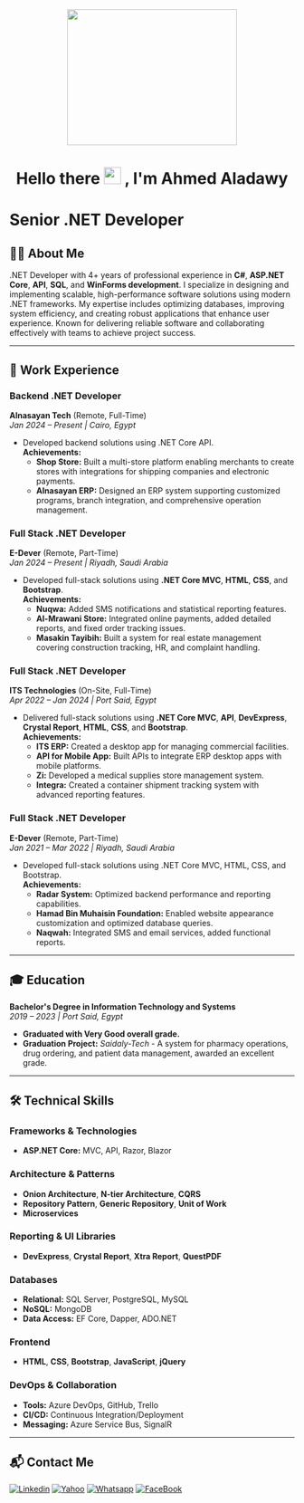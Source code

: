 <div id="header" align="center">
  <img src="https://media.giphy.com/media/SWoSkN6DxTszqIKEqv/giphy.gif" width="300" height="240"/>
  <div id="badges">
    
  </div>
  <h1>
    Hello there
    <img src="https://media.giphy.com/media/hvRJCLFzcasrR4ia7z/giphy.gif" width="30px"/>
    , I'm Ahmed Aladawy
  </h1>
</div>

# Senior .NET Developer

## 👨‍💻 About Me
.NET Developer with 4+ years of professional experience in **C#**, **ASP.NET Core**, **API**, **SQL**, and **WinForms development**. I specialize in designing and implementing scalable, high-performance software solutions using modern .NET frameworks. My expertise includes optimizing databases, improving system efficiency, and creating robust applications that enhance user experience. Known for delivering reliable software and collaborating effectively with teams to achieve project success.

---

## 🏢 Work Experience

### **Backend .NET Developer**
**Alnasayan Tech** (Remote, Full-Time)  
*Jan 2024 – Present | Cairo, Egypt*  
- Developed backend solutions using .NET Core API.  
**Achievements:**
  - **Shop Store:** Built a multi-store platform enabling merchants to create stores with integrations for shipping companies and electronic payments.  
  - **Alnasayan ERP:** Designed an ERP system supporting customized programs, branch integration, and comprehensive operation management.

### **Full Stack .NET Developer**
**E-Dever** (Remote, Part-Time)  
*Jan 2024 – Present | Riyadh, Saudi Arabia*  
- Developed full-stack solutions using **.NET Core MVC**, **HTML**, **CSS**, and **Bootstrap**.  
**Achievements:**
  - **Nuqwa:** Added SMS notifications and statistical reporting features.  
  - **Al-Mrawani Store:** Integrated online payments, added detailed reports, and fixed order tracking issues.  
  - **Masakin Tayibih:** Built a system for real estate management covering construction tracking, HR, and complaint handling.

### **Full Stack .NET Developer**
**ITS Technologies** (On-Site, Full-Time)  
*Apr 2022 – Jan 2024 | Port Said, Egypt*  
- Delivered full-stack solutions using **.NET Core MVC**, **API**, **DevExpress**, **Crystal Report**, **HTML**, **CSS**, and **Bootstrap**.  
**Achievements:**
  - **ITS ERP:** Created a desktop app for managing commercial facilities.  
  - **API for Mobile App:** Built APIs to integrate ERP desktop apps with mobile platforms.  
  - **Zi:** Developed a medical supplies store management system.  
  - **Integra:** Created a container shipment tracking system with advanced reporting features.

### **Full Stack .NET Developer**
**E-Dever** (Remote, Part-Time)  
*Jan 2021 – Mar 2022 | Riyadh, Saudi Arabia*  
- Developed full-stack solutions using .NET Core MVC, HTML, CSS, and Bootstrap.  
**Achievements:**
  - **Radar System:** Optimized backend performance and reporting capabilities.  
  - **Hamad Bin Muhaisin Foundation:** Enabled website appearance customization and optimized database queries.  
  - **Naqwah:** Integrated SMS and email services, added functional reports.  

---

## 🎓 Education
**Bachelor's Degree in Information Technology and Systems**  
*2019 – 2023 | Port Said, Egypt*  
- **Graduated with Very Good overall grade.**  
- **Graduation Project:** *Saidaly-Tech* - A system for pharmacy operations, drug ordering, and patient data management, awarded an excellent grade.

---

## 🛠 Technical Skills

### Frameworks & Technologies
- **ASP.NET Core:** MVC, API, Razor, Blazor  

### Architecture & Patterns
- **Onion Architecture**, **N-tier Architecture**, **CQRS**  
- **Repository Pattern**, **Generic Repository**, **Unit of Work**  
- **Microservices**  

### Reporting & UI Libraries
- **DevExpress**, **Crystal Report**, **Xtra Report**, **QuestPDF**  

### Databases
- **Relational:** SQL Server, PostgreSQL, MySQL  
- **NoSQL:** MongoDB  
- **Data Access:** EF Core, Dapper, ADO.NET  

### Frontend
- **HTML**, **CSS**, **Bootstrap**, **JavaScript**, **jQuery**  

### DevOps & Collaboration
- **Tools:** Azure DevOps, GitHub, Trello  
- **CI/CD:** Continuous Integration/Deployment  
- **Messaging:** Azure Service Bus, SignalR  

---

## 📬 Contact Me

[![Linkedin](https://img.shields.io/badge/LinkedIn-0077B5?style=for-the-badge&logo=linkedin&logoColor=white)](https://www.linkedin.com/in/ahmedaladawy/)  [![Yahoo](https://img.shields.io/badge/Yahoo-720E9E?style=for-the-badge&logo=yahoo&logoColor=white&link=mailto:ahmedaladawy50@yahoo.com)](mailto:ahmedaladawy50@yahoo.com)  [![Whatsapp](https://img.shields.io/badge/-Whatsapp-075e54?style=for-the-badge&logo=Whatsapp&logoColor=white)](https://wa.me/+201095358487)  [![FaceBook](https://img.shields.io/badge/Facebook-1877F2?style=for-the-badge&logo=facebook&logoColor=white)](https://www.facebook.com/3Dawyatt/)


